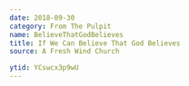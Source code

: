 ```yaml
---
date: 2018-09-30
category: From The Pulpit
name: BelieveThatGodBelieves
title: If We Can Believe That God Believes
source: A Fresh Wind Church

ytid: YCswcx3p9wU
---
```

